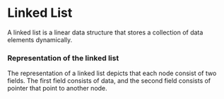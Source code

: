 # Linked List
A linked list is a linear data structure that stores a collection of data elements dynamically.

### Representation of the linked list
The representation of a linked list depicts that each node consist of two fields. The first field consists of data, and the second field consists of pointer that point to another node.
<img url=https://www.simplilearn.com/ice9/free_resources_article_thumb/Linked-List-Soni/representation-of-linked-list.png></img>
